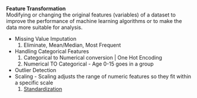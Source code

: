 **Feature Transformation**  
Modifying or changing the original features (variables) of a dataset to improve the performance of machine learning algorithms or to make the data more suitable for analysis.   

- Missing Value Imputation
  1. Eliminate, Mean/Median, Most Frequent
- Handling Categorical Features
  1. Categorical to Numerical conversion | One Hot Encoding
  2. Numerical TO Categorical - Age 0-15 goes in a group
- Outlier Detection
-  Scaling - Scaling adjusts the range of numeric features so they fit within a specific scale
   1. [Standardization](https://github.com/srhkansal/ml-notes/blob/main/24-feature-scaling-standardization.md) 
